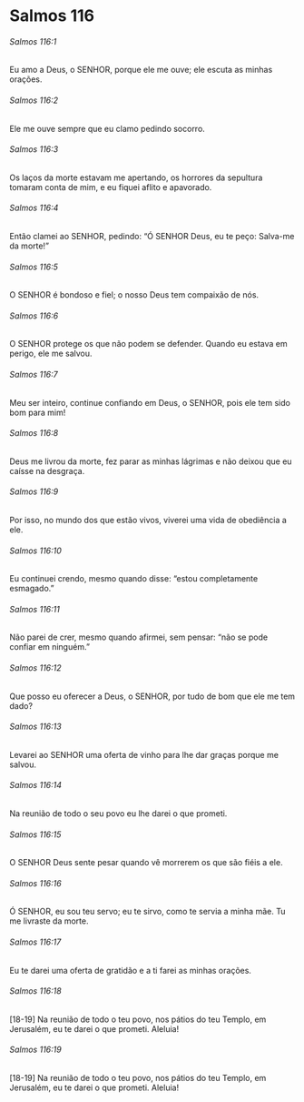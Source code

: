# Salmos 116

###### Salmos 116:1

Eu amo a Deus, o SENHOR, porque ele me ouve; ele escuta as minhas orações.

###### Salmos 116:2

Ele me ouve sempre que eu clamo pedindo socorro.

###### Salmos 116:3

Os laços da morte estavam me apertando, os horrores da sepultura tomaram conta de mim, e eu fiquei aflito e apavorado.

###### Salmos 116:4

Então clamei ao SENHOR, pedindo: “Ó SENHOR Deus, eu te peço: Salva-me da morte!”

###### Salmos 116:5

O SENHOR é bondoso e fiel; o nosso Deus tem compaixão de nós.

###### Salmos 116:6

O SENHOR protege os que não podem se defender. Quando eu estava em perigo, ele me salvou.

###### Salmos 116:7

Meu ser inteiro, continue confiando em Deus, o SENHOR, pois ele tem sido bom para mim!

###### Salmos 116:8

Deus me livrou da morte, fez parar as minhas lágrimas e não deixou que eu caísse na desgraça.

###### Salmos 116:9

Por isso, no mundo dos que estão vivos, viverei uma vida de obediência a ele.

###### Salmos 116:10

Eu continuei crendo, mesmo quando disse: “estou completamente esmagado.”

###### Salmos 116:11

Não parei de crer, mesmo quando afirmei, sem pensar: “não se pode confiar em ninguém.”

###### Salmos 116:12

Que posso eu oferecer a Deus, o SENHOR, por tudo de bom que ele me tem dado?

###### Salmos 116:13

Levarei ao SENHOR uma oferta de vinho para lhe dar graças porque me salvou.

###### Salmos 116:14

Na reunião de todo o seu povo eu lhe darei o que prometi.

###### Salmos 116:15

O SENHOR Deus sente pesar quando vê morrerem os que são fiéis a ele.

###### Salmos 116:16

Ó SENHOR, eu sou teu servo; eu te sirvo, como te servia a minha mãe. Tu me livraste da morte.

###### Salmos 116:17

Eu te darei uma oferta de gratidão e a ti farei as minhas orações.

###### Salmos 116:18

[18-19] Na reunião de todo o teu povo, nos pátios do teu Templo, em Jerusalém, eu te darei o que prometi. Aleluia!

###### Salmos 116:19

[18-19] Na reunião de todo o teu povo, nos pátios do teu Templo, em Jerusalém, eu te darei o que prometi. Aleluia!

